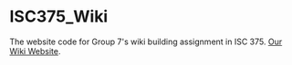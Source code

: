 # ISC375_Wiki
The website code for Group 7's wiki building assignment in ISC 375.
<a href="http://cs.oswego.edu/~akouthoo/wiki">Our Wiki Website</a>.
